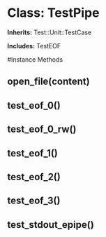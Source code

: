 # Class: TestPipe
**Inherits:** Test::Unit::TestCase
    
**Includes:** TestEOF
  




#Instance Methods
## open_file(content) [](#method-i-open_file)

## test_eof_0() [](#method-i-test_eof_0)

## test_eof_0_rw() [](#method-i-test_eof_0_rw)

## test_eof_1() [](#method-i-test_eof_1)

## test_eof_2() [](#method-i-test_eof_2)

## test_eof_3() [](#method-i-test_eof_3)

## test_stdout_epipe() [](#method-i-test_stdout_epipe)

